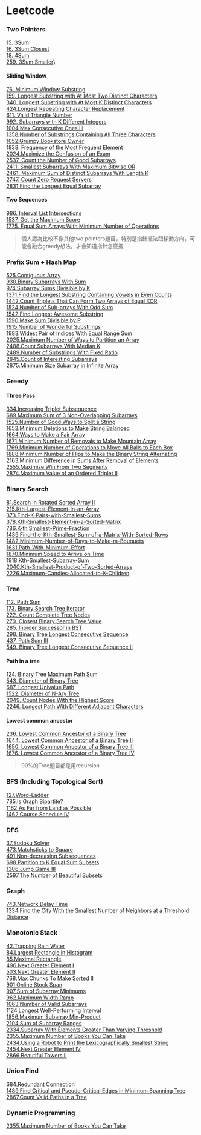# Leetcode
### Two Pointers
[15. 3Sum](./Two_Pointers/15/)\
[16. 3Sum Closest](./Two_Pointers/16/)\
[18. 4Sum](./Two_Pointers/18/)\
[259. 3Sum Smaller](./Two_Pointers/259/)\

#### Sliding Window
[76. Minimum Window Substring](./Two_Pointers/76/)\
[159. Longest Substring with At Most Two Distinct Characters](./Two_Pointers/159/)\
[340. Longest Substring with At Most K Distinct Characters](./Two_Pointers/340/)\
[424.Longest Repeating Character Replacement](./Two_Pointers/424/)\
[611. Valid Triangle Number](./Two_Pointers/611/)\
[992. Subarrays with K Different Integers](./Two_Pointers/992/)\
[1004.Max Consecutive Ones III](./Two_Pointers/1004/)\
[1358.Number of Substrings Containing All Three Characters](./Two_Pointers/1358/)\
[1052.Grumpy Bookstore Owner](./Two_Pointers/1052/)\
[1838. Frequency of the Most Frequent Element](./Two_Pointers/1838/)\
[2024.Maximize the Confusion of an Exam](./Two_Pointers/2024/)\
[2537. Count the Number of Good Subarrays](./Two_Pointers/2357/)\
[2411. Smallest Subarrays With Maximum Bitwise OR](./Two_Pointers/2411/)\
[2461. Maximum Sum of Distinct Subarrays With Length K](./Two_Pointers/2461/)\
[2747. Count Zero Request Servers](./Two_Pointers/2747/)\
[2831.Find the Longest Equal Subarray](./Two_Pointers/2831/)
#### Two Sequences 
[986. Interval List Intersections](./Two_Pointers/986/)\
[1537. Get the Maximum Score](./Two_Pointers/1537/)\
[1775. Equal Sum Arrays With Minimum Number of Operations](./Two_Pointers/1775/)
>個人認為比較不像其他two pointers題目，特別是指針擺法跟移動方向，可能會融合greedy想法，才會知道指針怎麼擺 
### Prefix Sum + Hash Map
[525.Contiguous Array](./Prefix_Sum/525/)\
[930.Binary Subarrays With Sum](./Prefix_Sum/930/)\
[974.Subarray Sums Divisible by K](./Prefix_Sum/974/)\
[1371.Find the Longest Substring Containing Vowels in Even Counts](./Prefix_Sum/1371/)\
[1442.Count Triplets That Can Form Two Arrays of Equal XOR](./Prefix_Sum/1442/)\
[1524.Number of Sub-arrays With Odd Sum](./Prefix_Sum/1524/)\
[1542.Find Longest Awesome Substring](./Prefix_Sum/1542/)\
[1590.Make Sum Divisible by P](./Prefix_Sum/1590/)\
[1915.Number of Wonderful Substrings](./Prefix_Sum/1915/)\
[1983.Widest Pair of Indices With Equal Range Sum](./Prefix_Sum/1983/)\
[2025.Maximum Number of Ways to Partition an Array](./Prefix_Sum/2025/)\
[2488.Count Subarrays With Median K](./Prefix_Sum/2488/)\
[2489.Number of Substrings With Fixed Ratio](./Prefix_Sum/2489/)\
[2845.Count of Interesting Subarrays](./Prefix_Sum/2845/)\
[2875.Minimum Size Subarray in Infinite Array](./Prefix_Sum/2875/)

### Greedy
#### Three Pass
[334.Increasing Triplet Subsequence](./Greedy/334/)\
[689.Maximum Sum of 3 Non-Overlapping Subarrays](./Greedy/689/)\
[1525.Number of Good Ways to Split a String](./Greedy/1525/)\
[1653.Minimum Deletions to Make String Balanced](./Greedy/1653/)\
[1664.Ways to Make a Fair Array](./Greedy/1664/)\
[1671.Minimum Number of Removals to Make Mountain Array](./Greedy/1671/)\
[1769.Minimum Number of Operations to Move All Balls to Each Box](./Greedy/1769/)\
[1888.Minimum Number of Flips to Make the Binary String Alternating](./Greedy/1888/)\
[2163.Minimum Difference in Sums After Removal of Elements](./Greedy/2163/)\
[2555.Maximize Win From Two Segments](./Greedy/2555/)\
[2874.Maximum Value of an Ordered Triplet II](./Greedy/2874/)

### Binary Search
[81.Search in Rotated Sorted Array II](./Binary_Search/81/)\
[215.Kth-Largest-Element-in-an-Array](./Binary_Search/215/)\
[373.Find-K-Pairs-with-Smallest-Sums](./Binary_Search/373/)\
[378.Kth-Smallest-Element-in-a-Sorted-Matrix](./Binary_Search/378/)\
[786.K-th Smallest-Prime-Fraction](./Binary_Search/786/)\
[1439.Find-the-Kth-Smallest-Sum-of-a-Matrix-With-Sorted-Rows](./Binary_Search/1439/)\
[1482.Minimum-Number-of-Days-to-Make-m-Bouquets](./Binary_Search/1482/)\
[1631.Path-With-Minimum-Effort](./Binary_Search/1631/)\
[1870.Minimum Speed to Arrive on Time](./Binary_Search/1870/)\
[1918.Kth-Smallest-Subarray-Sum](./Binary_Search/1918/)\
[2040.Kth-Smallest-Product-of-Two-Sorted-Arrays](./Binary_Search/2040/)\
[2226.Maximum-Candies-Allocated-to-K-Children](./Binary_Search/2226/)

### Tree 
[112. Path Sum](./Tree/112/)\
[173. Binary Search Tree Iterator](./Tree/173/)\
[222. Count Complete Tree Nodes](./Tree/222/)\
[270. Closest Binary Search Tree Value](./Tree/270/)\
[285. Inorder Successor in BST](./Tree/285/)\
[298. Binary Tree Longest Consecutive Sequence](./Tree/298/)\
[437. Path Sum III](./Tree/437/)\
[549. Binary Tree Longest Consecutive Sequence II](./Tree/549/)
#### Path in a tree
[124. Binary Tree Maximum Path Sum](./Tree/124/)\
[543. Diameter of Binary Tree](./Tree/543/)\
[687. Longest Univalue Path](./Tree/687/)\
[1522. Diameter of N-Ary Tree](./Tree/1522/)\
[2049. Count Nodes With the Highest Score](./Tree/2049/)\
[2246. Longest Path With Different Adjacent Characters](./Tree/2246/)
#### Lowest common ancestor 
[236. Lowest Common Ancestor of a Binary Tree](./Tree/236/)\
[1644. Lowest Common Ancestor of a Binary Tree II](./Tree/1644/)\
[1650. Lowest Common Ancestor of a Binary Tree III](./Tree/1650/)\
[1676. Lowest Common Ancestor of a Binary Tree IV](./Tree/1676/)
>90%的Tree題目都是用recursion

### BFS (Including Topological Sort)
[127.Word-Ladder](./BFS/127/)\
[785.Is Graph Bipartite?](./BFS/785/)\
[1162.As Far from Land as Possible](./BFS/1162/)\
[1462.Course Schedule IV](./BFS/1462/)

### DFS
[37.Sudoku Solver](./DFS/37.Sudoku-Solver/)\
[473.Matchsticks to Square](./DFS/473-matchsticks-to-square/)\
[491.Non-decreasing Subsequences](./DFS/491.Non-decreasing-Subsequences/)\
[698.Partition to K Equal Sum Subsets](./DFS/698.Partition-to-K-Equal-Sum-Subsets/)\
[1306.Jump Game III](./DFS/1306-jump-game-iii/)\
[2597.The Number of Beautiful Subsets](./DFS/2597-the-number-of-beautiful-subsets/)

### Graph
[743.Network Delay Time](./Graph/743/)\
[1334.Find the City With the Smallest Number of Neighbors at a Threshold Distance](./Graph/1334.Find-the-City-With-the-Smallest-Number-of-Neighbors-at-a-Threshold%20Distance/)

### Monotonic Stack
[42.Trapping Rain Water](./Monotonic_Stack/42/)\
[84.Largest Rectangle in Histogram](./Monotonic_Stack/84/)\
[85.Maximal Rectangle](./Monotonic_Stack/85/)\
[496.Next Greater Element I](./Monotonic_Stack/496/)\
[503.Next Greater Element II](./Monotonic_Stack/503/)\
[768.Max Chunks To Make Sorted II](./Monotonic_Stack/768/)\
[901.Online Stock Span](./Monotonic_Stack/901/)\
[907.Sum of Subarray Minimums](./Monotonic_Stack/907/)\
[962.Maximum Width Ramp](./Monotonic_Stack/962/)\
[1063.Number of Valid Subarrays](./Monotonic_Stack/1063/)\
[1124.Longest Well-Performing Interval](./Monotonic_Stack/1124/)\
[1856.Maximum Subarray Min-Product](./Monotonic_Stack/1856/)\
[2104.Sum of Subarray Ranges](./Monotonic_Stack/2104/)\
[2334.Subarray With Elements Greater Than Varying Threshold](./Monotonic_Stack/2334/)\
[2355.Maximum Number of Books You Can Take](./Monotonic_Stack/2355/)\
[2434.Using a Robot to Print the Lexicographically Smallest String](./Monotonic_Stack/2434/)\
[2454.Next Greater Element IV](./Monotonic_Stack/2454/)\
[2866.Beautiful Towers II](./Monotonic_Stack/2866_2865/)

### Union Find
[684.Redundant Connection](./Union_Find/684/)\
[1489.Find Critical and Pseudo-Critical Edges in Minimum Spanning Tree](./Union_Find/1489/)\
[2867.Count Valid Paths in a Tree](./Union_Find/2867/)

### Dynamic Programming
[2355.Maximum Number of Books You Can Take](./Monotonic_Stack/2355/) 